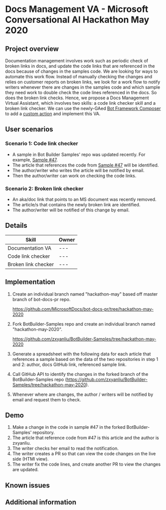 # Docs Management VA - Microsoft Conversational AI Hackathon May 2020

## Project overview
Documentation management involves work such as periodic check of broken links in docs, and update the code links that are referenced in the docs because of changes in the samples code. We are looking for ways to automate this work flow. Instead of manually checking the changes and relies on customer reports on broken links, we look for a work flow to notify writers whenever there are changes in the samples code and which sample they need work to double check the code lines referenced in the docs. So does the broken link checks. Hence, we propose a Docs Management Virtual Assistant, which involves two skills: a code link checker skill and a broken link checker. We can use the newly-GAed [Bot Framework Composer](https://dev.botframework.com/) to add a [custom action](https://aka.ms/bf-composer-docs-custom-action) and implement this VA.

## User scenarios

### Scenario 1: Code link checker
* A sample in Bot Builder Samples' repo was updated recently. For example, [Sample #47](https://github.com/microsoft/BotBuilder-Samples/tree/master/samples/csharp_dotnetcore/47.inspection). 
* The article that references the code from [Sample #47](https://github.com/microsoft/BotBuilder-Samples/tree/master/samples/csharp_dotnetcore/47.inspection) will be identified. 
* The author/writer who writes the article will be notified by email.
* Then the author/writer can work on checking the code links. 

### Scenario 2: Broken link checker
* An aka/doc link that points to an MS document was recently removed. 
* The article/s that contains the newly broken link are identified. 
* The author/writer will be notified of this change by email. 

## Details 

|Skill|Owner|
|---|---|
|Documentation VA|---|
|Code link checker|---|
|Broken link checker|---|

## Implementation

1. Create an individual branch named "hackathon-may" based off master branch of bot-docs-pr repo.

    https://github.com/MicrosoftDocs/bot-docs-pr/tree/hackathon-may-2020

2. Fork BotBuilder-Samples repo and create an individual branch named "hackathon-may-2020". 
   
   https://github.com/zxyanliu/BotBuilder-Samples/tree/hackathon-may-2020

3. Generate a spreadsheet with the following data for each article that references a sample based on the data of the two repositories in step 1 and 2: author, docs GitHub link, referenced sample link. 

4. Call GitHub API to identify the changes in the forked branch of the BotBuilder-Samples repo (https://github.com/zxyanliu/BotBuilder-Samples/tree/hackathon-may-2020). 

5. Whenever where are changes, the author / writers will be notified by email and request them to check. 

## Demo

1. Make a change in the code in sample #47 in the forked BotBuilder-Samples' repository. 
2. The article that reference code from #47 is this article and the author is zxyanliu. 
3. The writer checks her email to read the notification. 
4. The writer creates a PR so that can view the code changes on the live side (HTMl view). 
5. The writer fix the code lines, and create another PR to view the changes are updated. 

## Known issues

## Additional information
